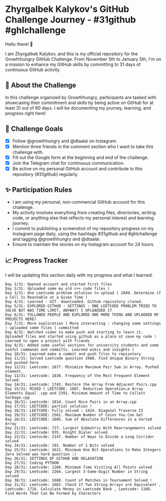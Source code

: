 # Zhyrgalbek Kalykov's GitHub Challenge Journey - #31github  #ghlchallenge

Hello there! 👋

I am Zhyrgalbek Kalykov, and this is my official repository for the Growthhungry GitHub Challenge. From November 5th to January 5th, I'm on a mission to enhance my GitHub skills by committing to 31 days of continuous GitHub activity.

## 🚀 About the Challenge

In this challenge organized by Growthhungry, participants are tasked with showcasing their commitment and skills by being active on GitHub for at least 31 out of 60 days. I will be documenting my journey, learning, and progress right here!


## 🎯 Challenge Goals

- [x] Follow @growthhungry and @dtaalai on Instagram.
- [x] Mention three friends in the comment section who I want to take this challenge with.
- [x] Fill out the Google form at the beginning and end of the challenge.
- [x] Join the Telegram chat for continuous communication.
- [x] Be active on my personal GitHub account and contribute to this repository (#31github) regularly.

## ✨ Participation Rules

- I am using my personal, non-commercial GitHub account for this challenge.
- My activity involves everything from creating files, directories, writing code, or anything else that reflects my personal interest and learning journey.
- I commit to publishing a screenshot of my repository progress on my Instagram page daily, using the hashtags #31github and #ghlchallenge and tagging @growthhungry and @dtaalai.
- Ensure to maintain the stories on my Instagram account for 24 hours.

## 📈 Progress Tracker

I will be updating this section daily with my progress and what I learned.

```plaintext
Day 1/31: Opened account and started first files
Day 2/31: Uploaded some my old c++ code files )
Day 3/31: One Leetcode problem solution to upload ( 2849. Determine if a Cell Is Reachable at a Given Time )
Day 4/31: Learned : GIT. downloaded. Github repisotory cloned.
Day 5/31: EXPLORED GITHUB : SETTINGS : ONE LEETCODE PROBLEM TRIED TO SOLVE BUT WAS TIME LIMIT, ANYWAY) I UPLOAEDED IT
Day 6/31: FOLLOWED PEOPLE AND EXPLORED ONE MORE THING AND UPLAODED MY PROJECTS HERE)
Day 7/31: More exploration ) More interacting : changing some settings ) uploaded some files | committed
Day 8/31: Watched video to make push and starting to learn it. Uploaded files and started using github as a place ot save my code ! Learned to open a project with friends
Day 9/31: Added some useful sections for university students and some useful commands and committs. Learned wikis and insights )
Day 10/31: Learned make a commit and push files to repisotory
Day 11/31: Solved Leetcode question 1980. Find Unique Binary String and pushed here
Day 12/31: Leetcode: 1877. Minimize Maximum Pair Sum in Array. Pushed element.
Day 13/31: Leetcode: 1838. Frequency of the Most Frequent Element Solved.
Day 14/31: Leetcode: 1743. Restore the Array From Adjacent Pairs.cpp
Day 15/31: MIXED ( LEETCODE: 1887. Reduction Operation…e Array Elements Equal .cpp and 2391. Minimum Amount of Time to Collect Garbage.cpp
Day 16/31: Leetcode: 1814. Count Nice Pairs in an Array.cpp
Day 17/31: LEETCODE: partial solution !
Day 18/31: LEETCODE: Fully solved : 1424. Diagonal Traverse II
Day 19/31: LEETCODE: 1561. Maximum Number of Coins You Can Get
Day 20/31: LEETCODE: 1685. Sum of Absolute Differences in a Sorted Array
Day 21/31: Leetcode: 727. Largest Submatrix With Rearrangements solved
Day 22/31: Leetcode: 935. Knight Dialer solved
Day 23/31: Leetocde: 2147. Number of Ways to Divide a Long Corridor solved
Day 24/31: Leetcode: 191. Number of 1 Bits solved
Day 25/31: Leetcode: 1611. Minimum One Bit Operations to Make Integers Zero Solved was hard question :)
Day 26/31: SETTINGS OF GITHUB AND RELAXATION 
Day 27/31: Coding PYTHON
Day 28/31: Leetcode: 1266. Minimum Time Visiting All Points solved 
Day 29/31: Leetcode: 2264. Largest 3-Same-Digit Number in String  solved
Day 30/31: Leetcode: 1688. Count of Matches in Tournament Solved !
Day 31/31: Leetcode: 1662. Check If Two String Arrays are Equivalent , Leetcode: 1716. Calculate Money in Leetcode Bank , Leetcode: 1160. Find Words That Can Be Formed by Characters

